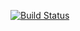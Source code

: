 [![Build Status](https://travis-ci.org/jamesbasa/CSE110_Lab5.svg?branch=master)](https://travis-ci.org/jamesbasa/CSE110_Lab5)